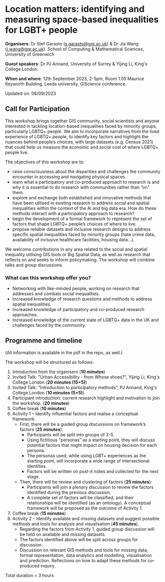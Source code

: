 # Location matters: identifying and measuring space-based inequalities for LGBT+ people 

**Organisers**: Dr Stef Garasto (s.garasto@gre.ac.uk) & Dr Jia Wang (j.wang@gre.ac.uk). School of Computing & Mathematical Sciences, University of Greenwich

**Guest speakers**: Dr PJ Annand, University of Surrey & Yijing Li, King's College London.

**When and where**: 12th September 2023, 2-5pm, Room 1.05 Maurice Keyworth Building, Leeds university, GIScience conference.

Updated on: 08/09/2023


## Call for Participation
This workshop brings together GIS community, social scientists and anyone interested in tackling location-based inequalities faced by minority groups, particularly LGBTQ+ people. We aim to incorporate narratives from the lived experience of LGBTQ+ people, to identify key factors and highlight the nuances behind people’s choices, with large datasets (e.g. Census 2021) that could help us measure the economic and social cost of where LGBTQ+ people live. 

The objectives of this workshop are to:
* raise consciousness about the disparities and challenges the community encounter in accessing and navigating physical spaces.
* learn what a participatory and co-produced approach to research is and why it is essential to do research with communities rather than “on” them.
* explore and exchange both established and innovative methods that have been utilised in existing research to address social and spatial inequalities within the context of the AI and big data era. How do these methods interact with a participatory approach to research?
* begin the development of a formal framework to represent the set of factors that shape LGBTQ+ people’s choices of where to live.
* propose reliable datasets and inclusive research designs to address specific spatial inequalities faced by minority groups (hate crime data, availability of inclusive healthcare facilities, housing data…).

We welcome contributions in any area related to the social and spatial inequality utilising GIS tools or Big Spatial Data, as well as research that reflects on and seeks to inform policymaking. The workshop will combine talks and group discussions.

### What can this workshop offer you?
* Networking with like-minded people, working on research that addresses and combats social inequalities.
* Increased knowledge of research questions and methods to address spatial inequalities.
* Increased knowledge of participatory and co-produced research approaches.
* Increased knowledge of the current state of LGBTQ+ data in the UK and challenges faced by the community.


## Programme and timeline

(All information is available in the pdf in the repo, as well.)

The workshop will be structured as follows:

1. Introduction from the organisers (**10 minutes**)
2. Invited Talk: "Urban Accessibility - from Whose shoes?", Yijing Li, King's College London  (**20 minutes (15+5)**)
3. Invited Talk: "Introduction to participatory methods", PJ Annand, King's College London (**10 minutes (5+5)**)
4. Participant introduction: current research highlight and motivation to join the workshop. (**20 minutes**)
5. Coffee break (**10 minutes**)
6. Activity 1 – Identify influential factors and realise a conceptual framework.
    * First, there will be a guided group discussions on framework’s factors (**25 minutes**):	
      * Participants will be split into groups of 3-5. 
      * Using fictitious “personas” as a starting point, they will discuss potential factors that might impact on housing decision for each persona.
      * The personas used, while using LGBT+ experiences as the starting point, will incorporate a wide range of intersectional identities.
      * Factors will be written on post-it notes and collected for the next stage. 
    * Then, there will be review and clustering of factors (**25 minutes**):
      *	Participants will join a plenary discussion to review the factors identified during the previous discussion.
      *	A complete set of factors will be classified, and their relationships will be identified (as an ontology). A conceptual framework will be proposed as the outcome of Activity 1.
7. Coffee break (**15 minutes**)
8. Activity 2 – Identify available and missing datasets and suggest possible methods and tools for analysis and visualisation (**45 minutes**).
    * Regarding the factors from Activity 1, guided group discussion will be held on available and missing datasets. 
    * The factors identified above will be split across groups for discussion.
    * Discussion on relevant GIS methods and tools for missing data, formal representation, data analytics and modelling, visualisation and prediction. Reflections on how to adapt these methods for co-produced inquiry.


Total duration = 3 hours






